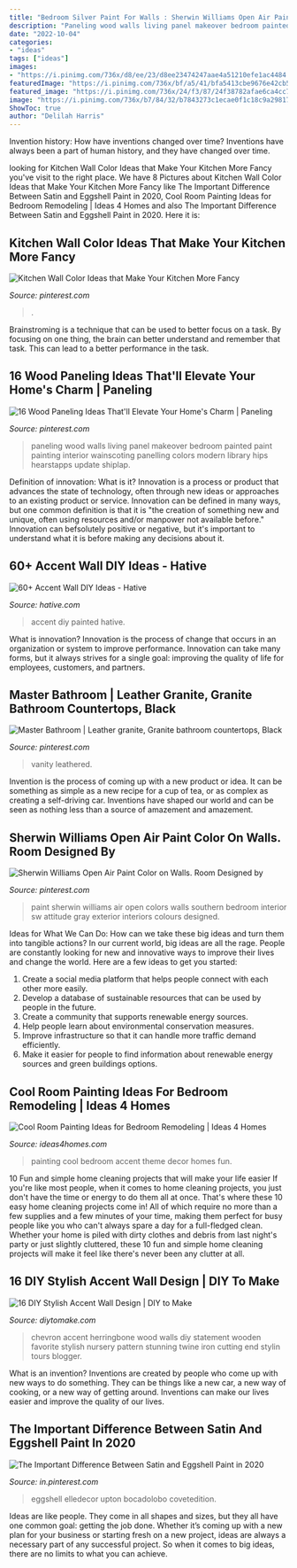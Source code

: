 ```yaml
---
title: "Bedroom Silver Paint For Walls : Sherwin Williams Open Air Paint Color On Walls. Room Designed By"
description: "Paneling wood walls living panel makeover bedroom painted paint painting interior wainscoting panelling colors modern library hips hearstapps update shiplap"
date: "2022-10-04"
categories:
- "ideas"
tags: ["ideas"]
images:
- "https://i.pinimg.com/736x/d8/ee/23/d8ee23474247aae4a51210efe1ac4484.jpg"
featuredImage: "https://i.pinimg.com/736x/bf/a5/41/bfa5413cbe9676e42cb5c68ef9fd93d3.jpg"
featured_image: "https://i.pinimg.com/736x/24/f3/87/24f38782afae6ca4cc77e6ce0e3b5576.jpg"
image: "https://i.pinimg.com/736x/b7/84/32/b7843273c1ecae0f1c18c9a298172b50.jpg"
ShowToc: true
author: "Delilah Harris"
---
```



Invention history: How have inventions changed over time?
Inventions have always been a part of human history, and they have changed over time.

	

		
looking for Kitchen Wall Color Ideas that Make Your Kitchen More Fancy you've visit to the right place. We have 8 Pictures about Kitchen Wall Color Ideas that Make Your Kitchen More Fancy like The Important Difference Between Satin and Eggshell Paint in 2020, Cool Room Painting Ideas for Bedroom Remodeling | Ideas 4 Homes and also The Important Difference Between Satin and Eggshell Paint in 2020. Here it is:
		
    
## Kitchen Wall Color Ideas That Make Your Kitchen More Fancy

<img loading=lazy src="https://i.pinimg.com/736x/bf/a5/41/bfa5413cbe9676e42cb5c68ef9fd93d3.jpg" onerror="this.onerror=null;this.src='https://tse2.mm.bing.net/th?id=OIP.WEHTEQwl0Ohup5bogaO2AgHaLG&amp;pid=15.1';" alt="Kitchen Wall Color Ideas that Make Your Kitchen More Fancy">

_Source: pinterest.com_

>. 

	

Brainstroming is a technique that can be used to better focus on a task. By focusing on one thing, the brain can better understand and remember that task. This can lead to a better performance in the task.

    
## 16 Wood Paneling Ideas That&#039;ll Elevate Your Home&#039;s Charm | Paneling

<img loading=lazy src="https://i.pinimg.com/736x/b7/84/32/b7843273c1ecae0f1c18c9a298172b50.jpg" onerror="this.onerror=null;this.src='https://tse3.mm.bing.net/th?id=OIP.RHQnLMH-vkkDcvVUZJJ1TgHaLD&amp;pid=15.1';" alt="16 Wood Paneling Ideas That&#039;ll Elevate Your Home&#039;s Charm | Paneling">

_Source: pinterest.com_

>paneling wood walls living panel makeover bedroom painted paint painting interior wainscoting panelling colors modern library hips hearstapps update shiplap. 

	

Definition of innovation: What is it?
Innovation is a process or product that advances the state of technology, often through new ideas or approaches to an existing product or service. Innovation can be defined in many ways, but one common definition is that it is "the creation of something new and unique, often using resources and/or manpower not available before." 
Innovation can befsolutely positive or negative, but it's important to understand what it is before making any decisions about it.

    
## 60+ Accent Wall DIY Ideas - Hative

<img loading=lazy src="https://hative.com/wp-content/uploads/2017/08/accent-wall-diy/44-accent-wall-diy-ideas.jpg" onerror="this.onerror=null;this.src='https://tse2.mm.bing.net/th?id=OIP.CeGvGeSXXzWBDNvX9wQdrAHaLG&amp;pid=15.1';" alt="60+ Accent Wall DIY Ideas - Hative">

_Source: hative.com_

>accent diy painted hative. 

	

What is innovation?
Innovation is the process of change that occurs in an organization or system to improve performance. Innovation can take many forms, but it always strives for a single goal: improving the quality of life for employees, customers, and partners.

    
## Master Bathroom | Leather Granite, Granite Bathroom Countertops, Black

<img loading=lazy src="https://i.pinimg.com/736x/24/f3/87/24f38782afae6ca4cc77e6ce0e3b5576.jpg" onerror="this.onerror=null;this.src='https://tse1.mm.bing.net/th?id=OIP.qq0p-t38majsJZk2f2DtvgHaJ3&amp;pid=15.1';" alt="Master Bathroom | Leather granite, Granite bathroom countertops, Black">

_Source: pinterest.com_

>vanity leathered. 

	

Invention is the process of coming up with a new product or idea. It can be something as simple as a new recipe for a cup of tea, or as complex as creating a self-driving car. Inventions have shaped our world and can be seen as nothing less than a source of amazement and amazement.

    
## Sherwin Williams Open Air Paint Color On Walls. Room Designed By

<img loading=lazy src="https://i.pinimg.com/736x/d8/ee/23/d8ee23474247aae4a51210efe1ac4484.jpg" onerror="this.onerror=null;this.src='https://tse1.mm.bing.net/th?id=OIP.yk_ONpsQT5R22I0kotWErQHaJ4&amp;pid=15.1';" alt="Sherwin Williams Open Air Paint Color on Walls. Room Designed by">

_Source: pinterest.com_

>paint sherwin williams air open colors walls southern bedroom interior sw attitude gray exterior interiors colours designed. 

	

Ideas for What We Can Do: How can we take these big ideas and turn them into tangible actions?
In our current world, big ideas are all the rage. People are constantly looking for new and innovative ways to improve their lives and change the world. Here are a few ideas to get you started: 
1. Create a social media platform that helps people connect with each other more easily. 
2. Develop a database of sustainable resources that can be used by people in the future. 
3. Create a community that supports renewable energy sources. 
4. Help people learn about environmental conservation measures. 
5. Improve infrastructure so that it can handle more traffic demand efficiently. 
6. Make it easier for people to find information about renewable energy sources and green buildings options.

    
## Cool Room Painting Ideas For Bedroom Remodeling | Ideas 4 Homes

<img loading=lazy src="http://www.ideas4homes.com/wp-content/uploads/2015/12/Alluring-White-Flower-Accent-Picture-Decor-in-Cool-Room-Painting-Ideas-with-Cute-WallSelve.jpg" onerror="this.onerror=null;this.src='https://tse4.mm.bing.net/th?id=OIP.LKGa0QfEquPrAlwizkEnbAHaFj&amp;pid=15.1';" alt="Cool Room Painting Ideas for Bedroom Remodeling | Ideas 4 Homes">

_Source: ideas4homes.com_

>painting cool bedroom accent theme decor homes fun. 

	

10 Fun and simple home cleaning projects that will make your life easier
If you're like most people, when it comes to home cleaning projects, you just don't have the time or energy to do them all at once. That's where these 10 easy home cleaning projects come in! All of which require no more than a few supplies and a few minutes of your time, making them perfect for busy people like you who can't always spare a day for a full-fledged clean. Whether your home is piled with dirty clothes and debris from last night's party or just slightly cluttered, these 10 fun and simple home cleaning projects will make it feel like there's never been any clutter at all.

    
## 16 DIY Stylish Accent Wall Design | DIY To Make

<img loading=lazy src="http://www.diytomake.com/wp-content/uploads/2015/10/Wood-Chevron.jpg" onerror="this.onerror=null;this.src='https://tse3.mm.bing.net/th?id=OIP.xWtHsAG4_UhoQne3t7qExwHaMK&amp;pid=15.1';" alt="16 DIY Stylish Accent Wall Design | DIY to Make">

_Source: diytomake.com_

>chevron accent herringbone wood walls diy statement wooden favorite stylish nursery pattern stunning twine iron cutting end stylin tours blogger. 

	

What is an invention?
Inventions are created by people who come up with new ways to do something. They can be things like a new car, a new way of cooking, or a new way of getting around. Inventions can make our lives easier and improve the quality of our lives.

    
## The Important Difference Between Satin And Eggshell Paint In 2020

<img loading=lazy src="https://i.pinimg.com/736x/9b/bf/0b/9bbf0b0c19d9b7f489047e2d2ec10c27.jpg" onerror="this.onerror=null;this.src='https://tse4.mm.bing.net/th?id=OIP.yInuI7feVwdPbJU8ozz-9AHaLG&amp;pid=15.1';" alt="The Important Difference Between Satin and Eggshell Paint in 2020">

_Source: in.pinterest.com_

>eggshell elledecor upton bocadolobo covetedition. 

	

Ideas are like people. They come in all shapes and sizes, but they all have one common goal: getting the job done. Whether it’s coming up with a new plan for your business or starting fresh on a new project, ideas are always a necessary part of any successful project. So when it comes to big ideas, there are no limits to what you can achieve.


